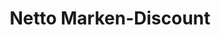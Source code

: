 ---
title: "Netto Marken-Discount"
url: /ingolstadt/netto-marken-discount-muenchener-strasse/
shop: Supermarkt
---